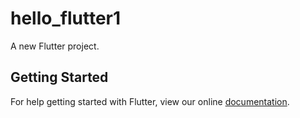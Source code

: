 # hello_flutter1

A new Flutter project.

## Getting Started

For help getting started with Flutter, view our online
[documentation](https://flutter.io/).
